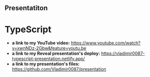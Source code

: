 ## Presentatiton
# TypeScript

* **a link to my YouTube video:** https://www.youtube.com/watch?v=xwnNDz-2Gbw&feature=youtu.be
* **a link to my Reveal presentation's deploy:** https://vladimir0087-typescript-presentation.netlify.app/
* **a link to my presentation's files:** https://github.com/Vladimir0087/presentation

